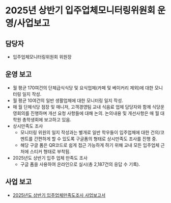 2025년 상반기 입주업체모니터링위원회 운영/사업보고
===


## 담당자
- 입주업체모니터링위원회 위원장

## 운영 보고
- 월 평균 170여건의 단체급식식당 및 요식업체(카페 및 베이커리 제외)에 대한 모니터링 일지 작성.
- 월 평균 10여건의 일반 생활업체에 대한 모니터링 일지 작성.
- 매 월 단체식당 점장 및 매니저, 고객경영팀 교내 식음료 업체 담당자와 함께 식당운영회의를 진행하며 개선 요청 사항들에 대해 논의. 논의내용 및 개선사항은 매 월 대학원 총학생회에 보고하고 있음.
- 상시만족도 조사
  - 모니터링 위원의 일지 작성과는 별개로 일반 학우들이 입주업체에 대한 건의/코멘트를 간편하게 할 수 있도록 구글폼의 형태로 상시만족도 조사를 진행 중.
  - 해당 구글 폼은 QR코드로 쉽게 접근 가능하게 하기 위해 교내 모든 입주업체 근처에 스티커 형태로 부착됨.
- 2025년도 상반기 입주 업체 만족도 조사
  - 구글 폼을 사용하여 온라인으로 실시(총 2,187건의 응답 수 기록).


## 사업 보고
- [2025년도 상반기 입주업체만족도조사 사업보고서](입주업체모니터링위원회-2025년-상반기-입주업체만족도조사-사업보고서.md)
